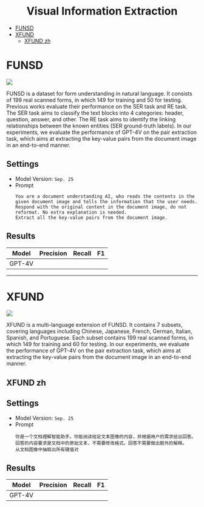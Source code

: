 <h1 align="center">Visual Information Extraction</h1>

- [FUNSD](#funsd)
- [XFUND](#xfund)
  - [XFUND zh](#xfund-zh)



# FUNSD

<a href="https://guillaumejaume.github.io/FUNSD/"><img src="https://img.shields.io/badge/dataset-link-yellow"></a>

FUNSD is a dataset for form understanding in natural language. It consists of 199 real scanned forms, in which 149 for training and 50 for testing. Previous works evaluate their performance on the SER task and RE task. The SER task aims to classify the text blocks into 4 categories: header, question, answer, and other. The RE task aims to identify the linking relationships between the known entities (SER ground-truth labels). In our experiments, we evaluate the performance of GPT-4V on the pair extraction task, which aims at extracting the key-value pairs from the document image in an end-to-end manner.

<h2>Settings</h2>

- Model Version: `Sep. 25`
- Prompt
    ```
    You are a document understanding AI, who reads the contents in the given document image and tells the information that the user needs. Respond with the original content in the document image, do not reformat. No extra explanation is needed.
    Extract all the key-value pairs from the document image.
    ```

<h2>Results</h2>

| Model  | Precision | Recall | F1  |
| ------ | --------- | ------ | --- |
| GPT-4V |           |        |     |

----

# XFUND

<a href="https://github.com/doc-analysis/XFUND"><img src="https://img.shields.io/badge/dataset-link-yellow"></a>

XFUND is a multi-language extension of FUNSD. It contains 7 subsets, covering languages including Chinese, Japanese, French, German, Italian, Spanish, and Portuguese. Each subset contains 199 real scanned forms, in which 149 for training and 60 for testing. In our experiments, we evaluate the performance of GPT-4V on the pair extraction task, which aims at extracting the key-value pairs from the document image in an end-to-end manner.

## XFUND zh

<h2>Settings</h2>

- Model Version: `Sep. 25`
- Prompt
    ```
    你是一个文档理解智能助手。你能阅读给定文本图像的内容，并根据用户的需求给出回答。回答的内容要求是文档中的原始文本，不需要修改格式。回答不需要做出额外的解释。
    从文档图像中抽取出所有键值对
    ```

<h2>Results</h2>

| Model  | Precision | Recall | F1  |
| ------ | --------- | ------ | --- |
| GPT-4V |           |        |     |